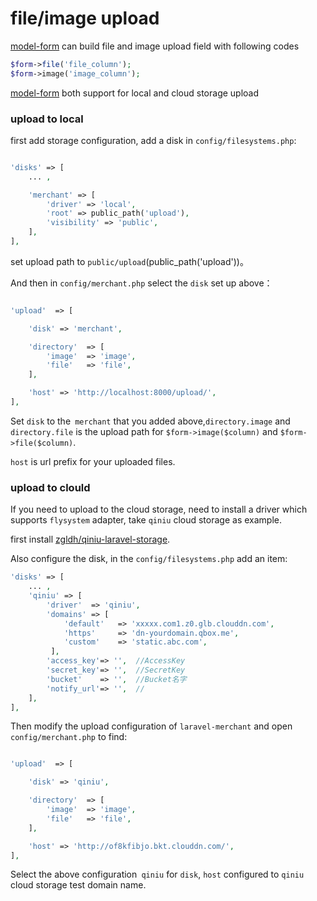 # file/image upload

[model-form](/docs/zh/model-form.md) can build file and image  upload field with following codes

```php
$form->file('file_column');
$form->image('image_column');
```

[model-form](/docs/zh/model-form.md) both support for local and cloud storage upload

### upload to local

first add storage configuration, add a disk in `config/filesystems.php`:

```php

'disks' => [
    ... ,

    'merchant' => [
        'driver' => 'local',
        'root' => public_path('upload'),
        'visibility' => 'public',
    ],
],

```

set upload path to `public/upload`(public_path('upload'))。

And then in `config/merchant.php` select the `disk` set up above：

```php

'upload'  => [

    'disk' => 'merchant',

    'directory'  => [
        'image'  => 'image',
        'file'   => 'file',
    ],

    'host' => 'http://localhost:8000/upload/',
],

```

Set `disk` to the` merchant` that you added above,`directory.image` and `directory.file` is the upload path for `$form->image($column)` and `$form->file($column)`.

`host` is url prefix for your uploaded files.


### upload to clould

If you need to upload to the cloud storage, need to install a driver which supports `flysystem` adapter, take `qiniu` cloud storage as example.

first install [zgldh/qiniu-laravel-storage](https://github.com/zgldh/qiniu-laravel-storage).

Also configure the disk, in the `config/filesystems.php` add an item:

```php
'disks' => [
    ... ,
    'qiniu' => [
        'driver'  => 'qiniu',
        'domains' => [
            'default'   => 'xxxxx.com1.z0.glb.clouddn.com', 
            'https'     => 'dn-yourdomain.qbox.me',       
            'custom'    => 'static.abc.com',              
         ],
        'access_key'=> '',  //AccessKey
        'secret_key'=> '',  //SecretKey
        'bucket'    => '',  //Bucket名字
        'notify_url'=> '',  //
    ],
],

```

Then modify the upload configuration of `laravel-merchant` and open `config/merchant.php` to find:

```php

'upload'  => [

    'disk' => 'qiniu',

    'directory'  => [
        'image'  => 'image',
        'file'   => 'file',
    ],

    'host' => 'http://of8kfibjo.bkt.clouddn.com/',
],

```

Select the above configuration` qiniu` for `disk`, `host` configured to `qiniu` cloud storage test domain name.
